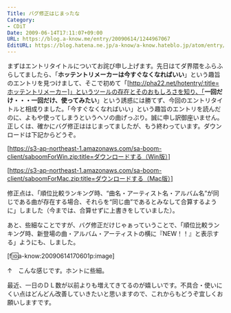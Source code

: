 ```yaml
---
Title: バグ修正はじまったな
Category:
- CDiT
Date: 2009-06-14T17:11:07+09:00
URL: https://blog.a-know.me/entry/20090614/1244967067
EditURL: https://blog.hatena.ne.jp/a-know/a-know.hateblo.jp/atom/entry/12921228815727980042
---
```


まずはエントリタイトルについてお詫び申し上げます。先日はてダ界隈をふらふらしてましたら、「<span style="font-weight:bold;">ホッテントリメーカーは今すぐなくなればいい</span>」という趣旨のエントリを見つけまして、そこで初めて「[http://pha22.net/hotentry/:title=ホッテントリメーカー]」というツールの存在とそのおもしろさを知り、「<span style="font-weight:bold;">一回だけ・・・一回だけ、使ってみたい</span>」という誘惑には勝てず、今回のエントリタイトルと相成りました。「今すぐなくなればいい」という趣旨のエントリを読んだのに、よもや使ってしまうというヘソの曲げっぷり。誠に申し訳御座いません。正しくは、確かにバグ修正ははじまってましたが、もう終わっています。ダウンロードは下記からどうぞ。


[https://s3-ap-northeast-1.amazonaws.com/sa-boom-client/saboomForWin.zip:title=ダウンロードする（Win版）]

[https://s3-ap-northeast-1.amazonaws.com/sa-boom-client/saboomForMac.zip:title=ダウンロードする（Mac版）]


修正点は、「順位比較ランキング時、“曲名・アーティスト名・アルバム名”が同じである曲が存在する場合、それらを“同じ曲”であるとみなして合算するように」しました（今までは、合算せずに上書きをしていました）。

あと、些細なことですが、バグ修正だけじゃぁっていうことで、「順位比較ランキング時、新登場の曲・アルバム・アーティストの横に『NEW！！』と表示する」ようにも、しました。


[f:id:a-know:20090614170601p:image]


↑　こんな感じです。ホントに些細。


最近、一日のＤＬ数が以前よりも増えてきてるのが嬉しいです。不具合・使いにくい点はどんどん改善していきたいと思いますので、これからもどうぞ宜しくお願いしますです。
